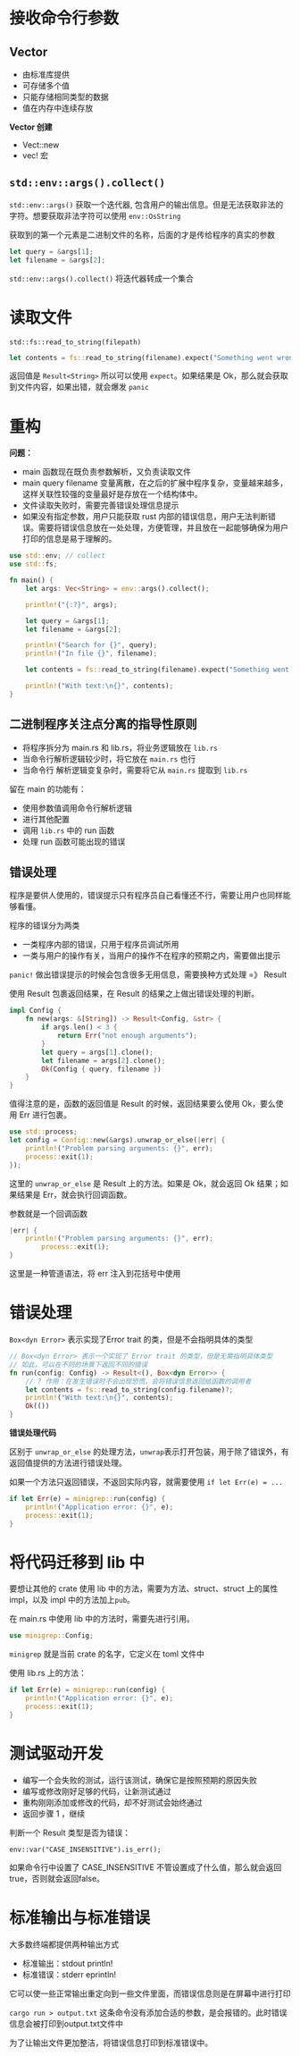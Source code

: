 

# 接收命令行参数

## Vector

- 由标准库提供
- 可存储多个值
- 只能存储相同类型的数据
- 值在内存中连续存放

**Vector 创建**
- Vect::new
- vec! 宏

## `std::env::args().collect()`

`std::env::args()` 获取一个迭代器, 包含用户的输出信息。但是无法获取非法的字符。想要获取非法字符可以使用 `env::OsString`

获取到的第一个元素是二进制文件的名称，后面的才是传给程序的真实的参数

```rust
let query = &args[1];
let filename = &args[2];
```

`std::env::args().collect()` 将迭代器转成一个集合

# 读取文件

`std::fs::read_to_string(filepath)`

```rust
let contents = fs::read_to_string(filename).expect("Something went wrong reading the file");
```

返回值是 `Result<String>` 所以可以使用 `expect`。如果结果是 Ok，那么就会获取到文件内容，如果出错，就会爆发 `panic`

# 重构

**问题：**
- main 函数现在既负责参数解析，又负责读取文件
- main query filename 变量离散，在之后的扩展中程序复杂，变量越来越多，这样关联性较强的变量最好是存放在一个结构体中。
- 文件读取失败时，需要完善错误处理信息提示
- 如果没有指定参数，用户只能获取 rust 内部的错误信息，用户无法判断错误。需要将错误信息放在一处处理，方便管理，并且放在一起能够确保为用户打印的信息是易于理解的。

```rust
use std::env; // collect
use std::fs;

fn main() {
    let args: Vec<String> = env::args().collect();

    println!("{:?}", args);

    let query = &args[1];
    let filename = &args[2];

    println!("Search for {}", query);
    println!("In file {}", filename);

    let contents = fs::read_to_string(filename).expect("Something went wrong reading the file");

    println!("With text:\n{}", contents);
}
```



## 二进制程序关注点分离的指导性原则

- 将程序拆分为 main.rs 和 lib.rs，将业务逻辑放在 `lib.rs`
- 当命令行解析逻辑较少时，将它放在 `main.rs` 也行
- 当命令行 解析逻辑变复杂时，需要将它从 `main.rs` 提取到 `lib.rs`

留在 main 的功能有：
- 使用参数值调用命令行解析逻辑
- 进行其他配置
- 调用 `lib.rs` 中的 run 函数
- 处理 run 函数可能出现的错误

## 错误处理

程序是要供人使用的，错误提示只有程序员自己看懂还不行，需要让用户也同样能够看懂。

程序的错误分为两类
- 一类程序内部的错误，只用于程序员调试所用
- 一类与用户的操作有关，当用户的操作不在程序的预期之内，需要做出提示

`panic!` 做出错误提示的时候会包含很多无用信息，需要换种方式处理 =》 Result


使用 Result 包裹返回结果，在 Result 的结果之上做出错误处理的判断。

```rust
impl Config {
    fn new(args: &[String]) -> Result<Config, &str> {
        if args.len() < 3 {
            return Err("not enough arguments");
        }
        let query = args[1].clone();
        let filename = args[2].clone();
        Ok(Config { query, filename })
    }
}

```

值得注意的是，函数的返回值是 Result 的时候，返回结果要么使用 Ok，要么使用 Err 进行包裹。

```rust
use std::process;
let config = Config::new(&args).unwrap_or_else(|err| {
    println!("Problem parsing arguments: {}", err);
    process::exit(1);
});
```

这里的 `unwrap_or_else` 是 Result 上的方法。如果是 Ok，就会返回 Ok 结果；如果结果是 Err，就会执行回调函数。

参数就是一个回调函数

```rust
|err| {
    println!("Problem parsing arguments: {}", err);
        process::exit(1);
}
```
这里是一种管道语法，将 err 注入到花括号中使用

# 错误处理

`Box<dyn Error>` 表示实现了Error trait 的类，但是不会指明具体的类型

```rust
// Box<dyn Error> 表示一个实现了 Error trait 的类型，但是无需指明具体类型
// 如此，可以在不同的场景下返回不同的错误
fn run(config: Config) -> Result<(), Box<dyn Error>> {
    // ? 作用：在发生错误时不会出现恐慌，会将错误信息返回给函数的调用者
    let contents = fs::read_to_string(config.filename)?;
    println!("With text:\n{}", contents);
    Ok(())
}
```

**错误处理代码**

区别于 `unwrap_or_else` 的处理方法，`unwrap`表示打开包装，用于除了错误外，有返回值提供的方法进行错误处理。

如果一个方法只返回错误，不返回实际内容，就需要使用 `if let Err(e) = ...`

```rust
if let Err(e) = minigrep::run(config) {
    println!("Application error: {}", e);
    process::exit(1);
}
```

# 将代码迁移到 lib 中

要想让其他的 crate 使用 lib 中的方法，需要为方法、struct、struct 上的属性 impl，以及 impl 中的方法加上`pub`。

在 main.rs 中使用 lib 中的方法时，需要先进行引用。

```rust
use minigrep::Config;
```

`minigrep` 就是当前 crate 的名字，它定义在 toml 文件中

使用 lib.rs 上的方法：

```rust
if let Err(e) = minigrep::run(config) {
    println!("Application error: {}", e);
    process::exit(1);
}
```

# 测试驱动开发

- 编写一个会失败的测试，运行该测试，确保它是按照预期的原因失败
- 编写或修改刚好足够的代码，让新测试通过
- 重构刚刚添加或修改的代码，却不好测试会始终通过
- 返回步骤 1 ，继续


判断一个 Result 类型是否为错误：

```ruslt
env::var("CASE_INSENSITIVE").is_err();
```

如果命令行中设置了 CASE_INSENSITIVE 不管设置成了什么值，那么就会返回true，否则就会返回false。

# 标准输出与标准错误

大多数终端都提供两种输出方式

- 标准输出：stdout
  println!
- 标准错误：stderr
  eprintln!

它可以使一些正常输出重定向到一些文件里面，而错误信息则是在屏幕中进行打印

`cargo run > output.txt` 这条命令没有添加合适的参数，是会报错的。此时错误信息会被打印到output.txt文件中

为了让输出文件更加整洁，将错误信息打印到标准错误中。







